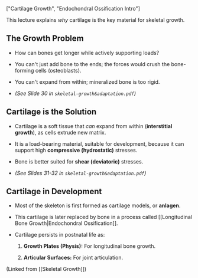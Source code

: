 ["Cartilage Growth", "Endochondral Ossification Intro"]

This lecture explains _why_ cartilage is the key material for skeletal growth.

## The Growth Problem

- How can bones get longer while actively supporting loads?
    
- You can't just add bone to the ends; the forces would crush the bone-forming cells (osteoblasts).
    
- You can't expand from within; mineralized bone is too rigid.
    
- _(See Slide 30 in `skeletal-growth&adaptation.pdf`)_
    

## Cartilage is the Solution

- Cartilage is a soft tissue that _can_ expand from within (**interstitial growth**), as cells extrude new matrix.
    
- It is a load-bearing material, suitable for development, because it can support high **compressive (hydrostatic)** stresses.
    
- Bone is better suited for **shear (deviatoric)** stresses.
    
- _(See Slides 31-32 in `skeletal-growth&adaptation.pdf`)_
    

## Cartilage in Development

- Most of the skeleton is first formed as cartilage models, or **anlagen**.
    
- This cartilage is later replaced by bone in a process called [[Longitudinal Bone Growth|Endochondral Ossification]].
    
- Cartilage persists in postnatal life as:
    
    1. **Growth Plates (Physis):** For longitudinal bone growth.
        
    2. **Articular Surfaces:** For joint articulation.
        

(Linked from [[Skeletal Growth]])